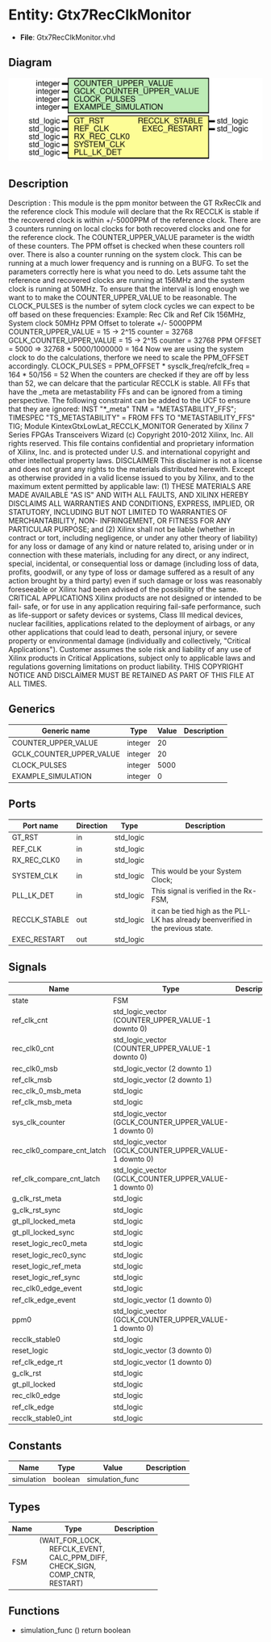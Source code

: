 # Entity: Gtx7RecClkMonitor

- **File**: Gtx7RecClkMonitor.vhd
## Diagram

![Diagram](Gtx7RecClkMonitor.svg "Diagram")
## Description

 Description :     This module is the ppm monitor between the
 		      GT RxRecClk and the reference clock
                   This module will declare that the Rx RECCLK is stable if the
                   recovered clock is within +/-5000PPM of the reference clock.
                   There are 3 counters running on local clocks for both
                   recovered clocks and one for the reference clock.  The
                   COUNTER_UPPER_VALUE parameter is the width of these
                   counters. The PPM offset is checked when these counters
                   roll over.
                   There is also a counter running on the system clock.
                   This can be running at a much lower frequency and is
                   running on a BUFG.
                   To set the parameters correctly here is what you need to
                   do.  Lets assume taht the reference and recovered
                   clocks are running at 156MHz and the system clock is
                   running at 50MHz.
                   To ensure that the interval is long enough we want to
                   to make the COUNTER_UPPER_VALUE to be reasonable.  The
                   CLOCK_PULSES is the number of sytem clock cycles we can
                   expect to be off based on these frequencies:
                   Example: Rec Clk and Ref Clk 156MHz, System clock 50MHz
                            PPM Offset to tolerate +/- 5000PPM
                   COUNTER_UPPER_VALUE = 15 -> 2^15 counter = 32768
                   GCLK_COUNTER_UPPER_VALUE = 15 -> 2^15 counter = 32768
                   PPM OFFSET = 5000 => 32768 * 5000/1000000 = 164
                   Now we are using the system clock to do the
                   calculations, therfore we need to scale the PPM_OFFSET
                   accordingly.
                   CLOCK_PULSES = PPM_OFFSET * sysclk_freq/refclk_freq
                                = 164 * 50/156 = 52
                   When the counters are checked if they are off by less
                   than 52, we can delcare that the particular RECCLK is
                   stable.
                   All FFs that have the _meta are metastability FFs and
                   can be ignored from a timing perspective. The following
                   constraint can be added to the UCF to ensure that they
                   are ignored:
                   INST "*_meta" TNM = "METASTABILITY_FFS";
                   TIMESPEC "TS_METASTABILITY" = FROM FFS TO "METASTABILITY_FFS" TIG;
Module KintexGtxLowLat_RECCLK_MONITOR
Generated by Xilinx 7 Series FPGAs Transceivers Wizard
(c) Copyright 2010-2012 Xilinx, Inc. All rights reserved.
This file contains confidential and proprietary information
of Xilinx, Inc. and is protected under U.S. and
international copyright and other intellectual property
laws.
DISCLAIMER
This disclaimer is not a license and does not grant any
rights to the materials distributed herewith. Except as
otherwise provided in a valid license issued to you by
Xilinx, and to the maximum extent permitted by applicable
law: (1) THESE MATERIALS ARE MADE AVAILABLE "AS IS" AND
WITH ALL FAULTS, AND XILINX HEREBY DISCLAIMS ALL WARRANTIES
AND CONDITIONS, EXPRESS, IMPLIED, OR STATUTORY, INCLUDING
BUT NOT LIMITED TO WARRANTIES OF MERCHANTABILITY, NON-
INFRINGEMENT, OR FITNESS FOR ANY PARTICULAR PURPOSE; and
(2) Xilinx shall not be liable (whether in contract or tort,
including negligence, or under any other theory of
liability) for any loss or damage of any kind or nature
related to, arising under or in connection with these
materials, including for any direct, or any indirect,
special, incidental, or consequential loss or damage
(including loss of data, profits, goodwill, or any type of
loss or damage suffered as a result of any action brought
by a third party) even if such damage or loss was
reasonably foreseeable or Xilinx had been advised of the
possibility of the same.
CRITICAL APPLICATIONS
Xilinx products are not designed or intended to be fail-
safe, or for use in any application requiring fail-safe
performance, such as life-support or safety devices or
systems, Class III medical devices, nuclear facilities,
applications related to the deployment of airbags, or any
other applications that could lead to death, personal
injury, or severe property or environmental damage
(individually and collectively, "Critical
Applications"). Customer assumes the sole risk and
liability of any use of Xilinx products in Critical
Applications, subject only to applicable laws and
regulations governing limitations on product liability.
THIS COPYRIGHT NOTICE AND DISCLAIMER MUST BE RETAINED AS
PART OF THIS FILE AT ALL TIMES.
## Generics

| Generic name             | Type    | Value | Description |
| ------------------------ | ------- | ----- | ----------- |
| COUNTER_UPPER_VALUE      | integer | 20    |             |
| GCLK_COUNTER_UPPER_VALUE | integer | 20    |             |
| CLOCK_PULSES             | integer | 5000  |             |
| EXAMPLE_SIMULATION       | integer | 0     |             |
## Ports

| Port name     | Direction | Type      | Description                                                                        |
| ------------- | --------- | --------- | ---------------------------------------------------------------------------------- |
| GT_RST        | in        | std_logic |                                                                                    |
| REF_CLK       | in        | std_logic |                                                                                    |
| RX_REC_CLK0   | in        | std_logic |                                                                                    |
| SYSTEM_CLK    | in        | std_logic | This would be your System Clock;                                                   |
| PLL_LK_DET    | in        | std_logic | This signal is verified in the Rx-FSM,                                             |
| RECCLK_STABLE | out       | std_logic | it can be tied high as the PLL-LK has already beenverified in the previous state.  |
| EXEC_RESTART  | out       | std_logic |                                                                                    |
## Signals

| Name                       | Type                                                    | Description |
| -------------------------- | ------------------------------------------------------- | ----------- |
| state                      | FSM                                                     |             |
| ref_clk_cnt                | std_logic_vector (COUNTER_UPPER_VALUE-1 downto  0)      |             |
| rec_clk0_cnt               | std_logic_vector (COUNTER_UPPER_VALUE-1 downto  0)      |             |
| rec_clk0_msb               | std_logic_vector (2 downto  1)                          |             |
| ref_clk_msb                | std_logic_vector (2 downto  1)                          |             |
| rec_clk_0_msb_meta         | std_logic                                               |             |
| ref_clk_msb_meta           | std_logic                                               |             |
| sys_clk_counter            | std_logic_vector (GCLK_COUNTER_UPPER_VALUE-1 downto  0) |             |
| rec_clk0_compare_cnt_latch | std_logic_vector (GCLK_COUNTER_UPPER_VALUE-1 downto  0) |             |
| ref_clk_compare_cnt_latch  | std_logic_vector (GCLK_COUNTER_UPPER_VALUE-1 downto  0) |             |
| g_clk_rst_meta             | std_logic                                               |             |
| g_clk_rst_sync             | std_logic                                               |             |
| gt_pll_locked_meta         | std_logic                                               |             |
| gt_pll_locked_sync         | std_logic                                               |             |
| reset_logic_rec0_meta      | std_logic                                               |             |
| reset_logic_rec0_sync      | std_logic                                               |             |
| reset_logic_ref_meta       | std_logic                                               |             |
| reset_logic_ref_sync       | std_logic                                               |             |
| rec_clk0_edge_event        | std_logic                                               |             |
| ref_clk_edge_event         | std_logic_vector (1 downto 0)                           |             |
| ppm0                       | std_logic_vector (GCLK_COUNTER_UPPER_VALUE-1 downto  0) |             |
| recclk_stable0             | std_logic                                               |             |
| reset_logic                | std_logic_vector (3 downto  0)                          |             |
| ref_clk_edge_rt            | std_logic_vector (1 downto  0)                          |             |
| g_clk_rst                  | std_logic                                               |             |
| gt_pll_locked              | std_logic                                               |             |
| rec_clk0_edge              | std_logic                                               |             |
| ref_clk_edge               | std_logic                                               |             |
| recclk_stable0_int         | std_logic                                               |             |
## Constants

| Name       | Type    | Value            | Description |
| ---------- | ------- | ---------------- | ----------- |
| simulation | boolean |  simulation_func |             |
## Types

| Name | Type                                                                                                                                                                                                                                                         | Description |
| ---- | ------------------------------------------------------------------------------------------------------------------------------------------------------------------------------------------------------------------------------------------------------------ | ----------- |
| FSM  | (WAIT_FOR_LOCK,<br><span style="padding-left:20px">REFCLK_EVENT,<br><span style="padding-left:20px">CALC_PPM_DIFF,<br><span style="padding-left:20px">CHECK_SIGN,<br><span style="padding-left:20px">COMP_CNTR,<br><span style="padding-left:20px">RESTART)  |             |
## Functions
- simulation_func <font id="function_arguments">()</font> <font id="function_return">return boolean </font>
